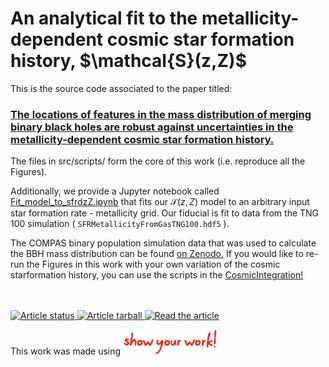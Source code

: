 
<h1>
An analytical fit to the metallicity-dependent cosmic star formation history, $\mathcal{S}(z,Z)$
</h1>
<p>
This is the source code associated to the paper titled:
</p>

<h3>
<a href="https://ui.adsabs.harvard.edu/abs/2022arXiv220903385V/abstract">The locations of features in the mass distribution of merging binary black holes are robust against uncertainties in the metallicity-dependent cosmic star formation history.</a>
</h3>

<p>

The files in src/scripts/ form the core of this work (i.e. reproduce all the Figures). 

Additionally, we provide a Jupyter notebook called <a href="./src/scripts/Notebooks/Fit_model_to_sfrdzZ.ipynb">Fit_model_to_sfrdzZ.ipynb</a> that fits our $\mathcal{S}(z,Z)$ model to an arbitrary input star formation rate - metallicity grid. Our fiducial is fit to data from the TNG 100 simulation ( $\texttt{SFRMetallicityFromGasTNG100.hdf5}$ ). 

  
The COMPAS binary population simulation data that was used to calculate the BBH mass distribution can be found <a href="https://sandbox.zenodo.org/deposit/1153294">on Zenodo.</a> If you would like to re-run the Figures in this work with your own variation of the cosmic starformation history, you can use the scripts in the <a href="./src/scripts/CosmicIntegration/">CosmicIntegration!</a>

  
</ul>
  
</p>


<br>
<br>
<a href="https://github.com/LiekeVanSon/SFRD_fit/actions/workflows/build.yml">
<img src="https://github.com/LiekeVanSon/SFRD_fit/actions/workflows/build.yml/badge.svg?branch=main" alt="Article status"/>
</a>
<a href="https://github.com/LiekeVanSon/SFRD_fit/raw/main-pdf/arxiv.tar.gz">
<img src="https://img.shields.io/badge/article-tarball-blue.svg?style=flat" alt="Article tarball"/>
</a>
<a href="https://github.com/LiekeVanSon/SFRD_fit/raw/main-pdf/ms.pdf">
<img src="https://img.shields.io/badge/article-pdf-blue.svg?style=flat" alt="Read the article"/>
</a>
</p> 
This work was made using
<a href="https://github.com/showyourwork/showyourwork">
<img width = "150" src="https://raw.githubusercontent.com/showyourwork/.github/main/images/showyourwork.png" alt="showyourwork"/>
</a>
